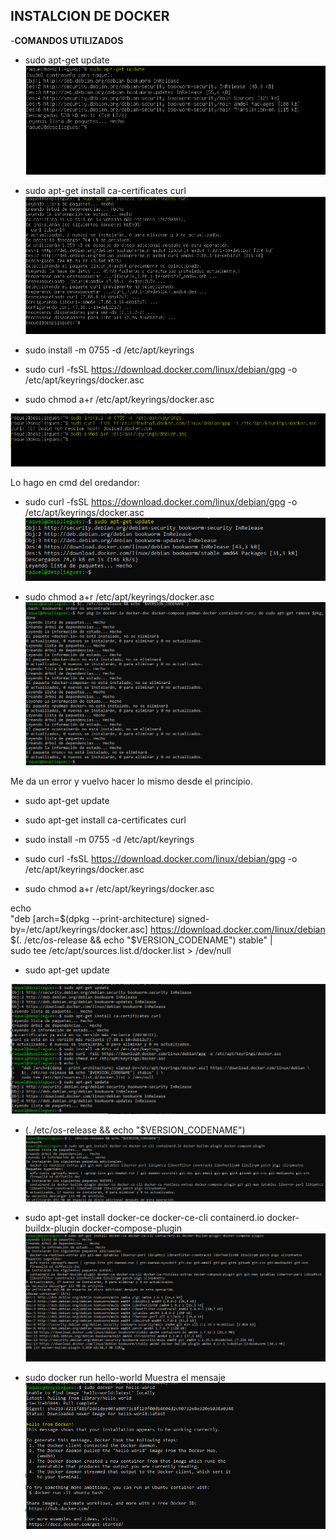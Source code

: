 ## INSTALCION DE DOCKER ##

-**COMANDOS UTILIZADOS**

- sudo apt-get update
![PrimerPaso.png](https://github.com/Rardati/Despliegue/blob/main/Docker/Ejercicio1/PrimerPaso.png)



- sudo apt-get install ca-certificates curl
![SegundoPaso.png](https://github.com/Rardati/Despliegue/blob/main/Docker/Ejercicio1/SegundoPaso.png)

- sudo install -m 0755 -d /etc/apt/keyrings
- sudo curl -fsSL https://download.docker.com/linux/debian/gpg -o /etc/apt/keyrings/docker.asc
- sudo chmod a+r /etc/apt/keyrings/docker.asc

![Paso3.png](https://github.com/Rardati/Despliegue/blob/main/Docker/Ejercicio1/Paso3.png)

Lo hago en cmd del oredandor:

- sudo curl -fsSL https://download.docker.com/linux/debian/gpg -o /etc/apt/keyrings/docker.asc
![5.png](https://github.com/Rardati/Despliegue/blob/main/Docker/Ejercicio1/5.png)



- sudo chmod a+r /etc/apt/keyrings/docker.asc
![daError6.png](https://github.com/Rardati/Despliegue/blob/main/Docker/Ejercicio1/daError6.png)

Me da un error y vuelvo hacer lo mismo desde el principio.
- sudo apt-get update
- sudo apt-get install ca-certificates curl
- sudo install -m 0755 -d /etc/apt/keyrings
- sudo curl -fsSL https://download.docker.com/linux/debian/gpg -o /etc/apt/keyrings/docker.asc


- sudo chmod a+r /etc/apt/keyrings/docker.asc

echo \
  "deb [arch=$(dpkg --print-architecture) signed-by=/etc/apt/keyrings/docker.asc] https://download.docker.com/linux/debian \
  $(. /etc/os-release && echo "$VERSION_CODENAME") stable" | \
  sudo tee /etc/apt/sources.list.d/docker.list > /dev/null

  - sudo apt-get update

![deNuevo7.png](https://github.com/Rardati/Despliegue/blob/main/Docker/Ejercicio1/deNuevo7.png)

- (. /etc/os-release && echo "$VERSION_CODENAME")
![8.png](https://github.com/Rardati/Despliegue/blob/main/Docker/Ejercicio1/8.png)



- sudo apt-get install docker-ce docker-ce-cli containerd.io docker-buildx-plugin docker-compose-plugin
![9.png](https://github.com/Rardati/Despliegue/blob/main/Docker/Ejercicio1/9.png)



- sudo docker run hello-world
Muestra el mensaje 
![Final10.png](https://github.com/Rardati/Despliegue/blob/main/Docker/Ejercicio1/Final10.png)